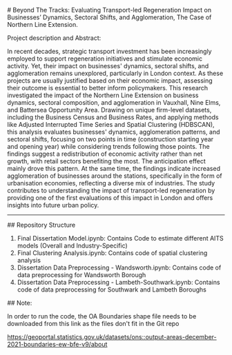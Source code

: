 \# Beyond The Tracks: Evaluating Transport-led Regeneration Impact on Businesses’ Dynamics, Sectoral Shifts, and Agglomeration, The Case of Northern Line Extension.



Project description and Abstract:

In recent decades, strategic transport investment has been increasingly employed to support regeneration initiatives and stimulate economic activity. Yet, their impact on businesses' dynamics, sectoral shifts, and agglomeration remains unexplored, particularly in London context. As these projects are usually justified based on their economic impact, assessing their outcome is essential to better inform policymakers. This research investigated the impact of the Northern Line Extension on business dynamics, sectoral composition, and agglomeration in Vauxhall, Nine Elms, and Battersea Opportunity Area. Drawing on unique firm-level datasets, including the Business Census and Business Rates, and applying methods like Adjusted Interrupted Time Series and Spatial Clustering (HDBSCAN), this analysis evaluates businesses' dynamics, agglomeration patterns, and sectoral shifts, focusing on two points in time (construction starting year and opening year) while considering trends following those points. The findings suggest a redistribution of economic activity rather than net growth, with retail sectors benefiting the most. The anticipation effect mainly drove this pattern. At the same time, the findings indicate increased agglomeration of businesses around the stations, specifically in the form of urbanisation economies, reflecting a diverse mix of industries. The study contributes to understanding the impact of transport-led regeneration by providing one of the first evaluations of this impact in London and offers insights into future urban policy. 



---



\## Repository Structure

1. Final Dissertation Model.ipynb: Contains Code to estimate different AITS models (Overall and Industry-Specific)
2. Final Clustering Analysis.ipynb: Contains code of spatial clustering analysis
3. Dissertation Data Preprocessing - Wandsworth.ipynb: Contains code of data preprocessing for Wandsworth Borough
4. Dissertation Data Preprocessing - Lambeth-Southwark.ipynb: Contains code of data preprocessing for Southwark and Lambeth Boroughs



\## Note:

In order to run the code, the OA Boundaries shape file needs to be downloaded from this link as the files don't fit in the Git repo

https://geoportal.statistics.gov.uk/datasets/ons::output-areas-december-2021-boundaries-ew-bfe-v9/about



